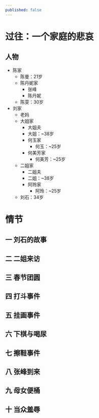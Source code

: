 ```yaml
---
published: false
---
```


# 过往：一个家庭的悲哀

## 人物

- 陈家
    - 陈曼：21岁
    - 陈丹妮家
        - 张峰
        - 陈丹妮
    - 陈雯：30岁
- 刘家
    - 老妈
    - 大姐家
        - 大姐夫
        - 大姐：~38岁
        - 何玉家
            - 何玉：~25岁
        - 何美芳家
            - 何美芳：~25岁
    - 二姐家
        - 二姐夫
        - 二姐：~38岁
        - 阿玲家
            - 阿玲：~25岁
    - 刘石：34岁

# 情节

## 一 刘石的故事

## 二 二姐来访

## 三 春节团圆

## 四 打斗事件

## 五 挂画事件

## 六 下棋与喝尿

## 七 擦鞋事件

## 八 张峰到来

## 九 母女便桶

## 十 当众羞辱
